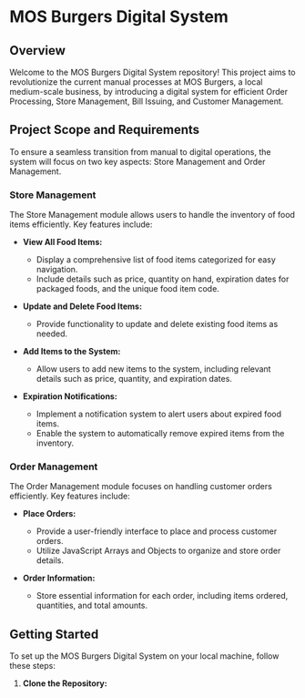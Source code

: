 # MOS Burgers Digital System

## Overview

Welcome to the MOS Burgers Digital System repository! This project aims to revolutionize the current manual processes at MOS Burgers, a local medium-scale business, by introducing a digital system for efficient Order Processing, Store Management, Bill Issuing, and Customer Management.

## Project Scope and Requirements

To ensure a seamless transition from manual to digital operations, the system will focus on two key aspects: Store Management and Order Management.

### Store Management

The Store Management module allows users to handle the inventory of food items efficiently. Key features include:

- **View All Food Items:**
  - Display a comprehensive list of food items categorized for easy navigation.
  - Include details such as price, quantity on hand, expiration dates for packaged foods, and the unique food item code.

- **Update and Delete Food Items:**
  - Provide functionality to update and delete existing food items as needed.

- **Add Items to the System:**
  - Allow users to add new items to the system, including relevant details such as price, quantity, and expiration dates.

- **Expiration Notifications:**
  - Implement a notification system to alert users about expired food items.
  - Enable the system to automatically remove expired items from the inventory.

### Order Management

The Order Management module focuses on handling customer orders efficiently. Key features include:

- **Place Orders:**
  - Provide a user-friendly interface to place and process customer orders.
  - Utilize JavaScript Arrays and Objects to organize and store order details.

- **Order Information:**
  - Store essential information for each order, including items ordered, quantities, and total amounts.

## Getting Started

To set up the MOS Burgers Digital System on your local machine, follow these steps:

1. **Clone the Repository:**
